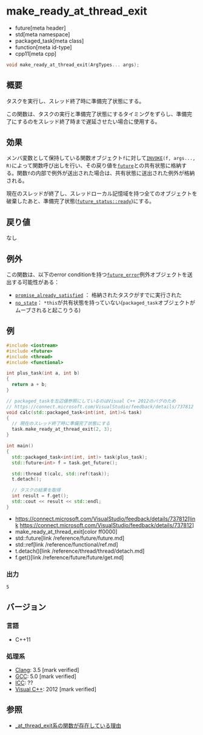 # make_ready_at_thread_exit
* future[meta header]
* std[meta namespace]
* packaged_task[meta class]
* function[meta id-type]
* cpp11[meta cpp]

```cpp
void make_ready_at_thread_exit(ArgTypes... args);
```

## 概要
タスクを実行し、スレッド終了時に準備完了状態にする。

この関数は、タスクの実行と準備完了状態にするタイミングをずらし、準備完了にするのをスレッド終了時まで遅延させたい場合に使用する。


## 効果
メンバ変数として保持している関数オブジェクト`f`に対して[`INVOKE`](/reference/concepts/Invoke.md)`(f, args..., R)`によって関数呼び出しを行い、その戻り値を[`future`](../future.md)との共有状態に格納する。関数`f`の内部で例外が送出された場合は、共有状態に送出された例外が格納される。

現在のスレッドが終了し、スレッドローカル記憶域を持つ全てのオブジェクトを破棄したあと、準備完了状態([`future_status::ready`](../future_status.md))にする。


## 戻り値
なし


## 例外
この関数は、以下のerror conditionを持つ[`future_error`](../future_error.md)例外オブジェクトを送出する可能性がある：

- [`promise_already_satisfied`](../future_errc.md) ： 格納されたタスクがすでに実行された
- [`no_state`](../future_errc.md)： `*this`が共有状態を持っていない(`packaged_task`オブジェクトがムーブされると起こりうる)


## 例
```cpp example
#include <iostream>
#include <future>
#include <thread>
#include <functional>

int plus_task(int a, int b)
{
  return a + b;
}

// packaged_taskを左辺値参照にしているのはVisual C++ 2012のバグのため
// https://connect.microsoft.com/VisualStudio/feedback/details/737812
void calc(std::packaged_task<int(int, int)>& task)
{
  // 現在のスレッド終了時に準備完了状態にする
  task.make_ready_at_thread_exit(2, 3);
}

int main()
{
  std::packaged_task<int(int, int)> task(plus_task);
  std::future<int> f = task.get_future();

  std::thread t(calc, std::ref(task));
  t.detach();

  // タスクの結果を取得
  int result = f.get();
  std::cout << result << std::endl;
}
```
* https://connect.microsoft.com/VisualStudio/feedback/details/737812[link https://connect.microsoft.com/VisualStudio/feedback/details/737812]
* make_ready_at_thread_exit[color ff0000]
* std::future[link /reference/future/future.md]
* std::ref[link /reference/functional/ref.md]
* t.detach()[link /reference/thread/thread/detach.md]
* f.get()[link /reference/future/future/get.md]

### 出力
```
5
```

## バージョン
### 言語
- C++11

### 処理系
- [Clang](/implementation.md#clang): 3.5 [mark verified]
- [GCC](/implementation.md#gcc): 5.0 [mark verified]
- [ICC](/implementation.md#icc): ??
- [Visual C++](/implementation.md#visual_cpp): 2012 [mark verified]


## 参照
- [_at_thread_exit系の関数が存在している理由](/article/lib/at_thread_exit.md)

